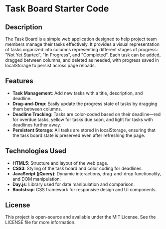 # Task Board Starter Code

## Description

The Task Board is a simple web application designed to help project team members manage their tasks effectively. It provides a visual representation of tasks organized into columns representing different stages of progress: "Not Yet Started", "In Progress", and "Completed". Each task can be added, dragged between columns, and deleted as needed, with progress saved in localStorage to persist across page reloads.

## Features

- **Task Management**: Add new tasks with a title, description, and deadline.
- **Drag-and-Drop**: Easily update the progress state of tasks by dragging them between columns.
- **Deadline Tracking**: Tasks are color-coded based on their deadline—red for overdue tasks, yellow for tasks due soon, and light for tasks with deadlines further away.
- **Persistent Storage**: All tasks are stored in localStorage, ensuring that the task board state is preserved even after refreshing the page.
  
## Technologies Used

- **HTML5**: Structure and layout of the web page.
- **CSS3**: Styling of the task board and color coding for deadlines.
- **JavaScript (jQuery)**: Dynamic interactions, drag-and-drop functionality, and DOM manipulation.
- **Day.js**: Library used for date manipulation and comparison.
- **Bootstrap**: CSS framework for responsive design and UI components.

## License

This project is open-source and available under the MIT License. See the LICENSE file for more information.